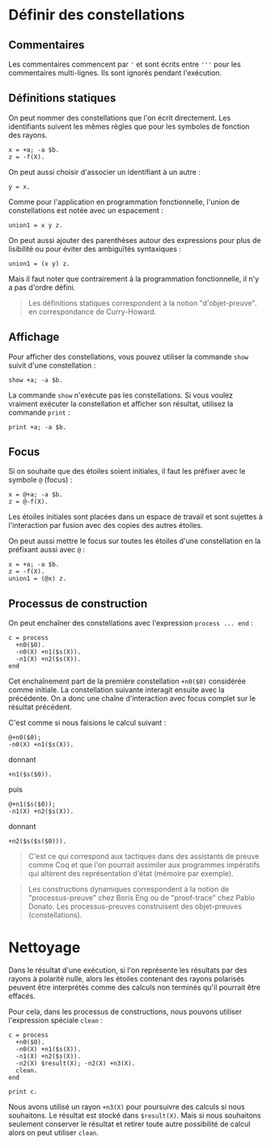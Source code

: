 # Définir des constellations

## Commentaires

Les commentaires commencent par `'` et sont écrits entre `'''` pour
les commentaires multi-lignes. Ils sont ignorés pendant l'exécution.

## Définitions statiques

On peut nommer des constellations que l'on écrit directement. Les identifiants
suivent les mêmes règles que pour les symboles de fonction des rayons.

```
x = +a; -a $b.
z = -f(X).
```

On peut aussi choisir d'associer un identifiant à un autre :

```
y = x.
```

Comme pour l'application en programmation fonctionnelle, l'union de
constellations est notée avec un espacement :

```
union1 = x y z.
```

On peut aussi ajouter des parenthèses autour des expressions pour
plus de lisibilité ou pour éviter des ambiguïtés syntaxiques :

```
union1 = (x y) z.
```

Mais il faut noter que contrairement à la programmation fonctionnelle,
il n'y a pas d'ordre défini.

> Les définitions statiques correspondent à la notion "d'objet-preuve".
> en correspondance de Curry-Howard.

## Affichage

Pour afficher des constellations, vous pouvez utiliser la commande `show`
suivit d'une constellation :

```
show +a; -a $b.
```

La commande `show` n'exécute pas les constellations. Si vous voulez vraiment
exécuter la constellation et afficher son résultat, utilisez la commande
`print` :

```
print +a; -a $b.
```

## Focus

Si on souhaite que des étoiles soient initiales, il faut les préfixer avec le
symbole `@` (focus) :

```
x = @+a; -a $b.
z = @-f(X).
```

Les étoiles initiales sont placées dans un espace de travail et sont sujettes
à l'interaction par fusion avec des copies des autres étoiles.

On peut aussi mettre le focus sur toutes les étoiles d'une constellation en
la préfixant aussi avec `@` :


```
x = +a; -a $b.
z = -f(X).
union1 = (@x) z.
```

## Processus de construction

On peut enchaîner des constellations avec l'expression `process ... end` :

```
c = process
  +n0($0).
  -n0(X) +n1($s(X)).
  -n1(X) +n2($s(X)).
end
```

Cet enchaînement part de la première constellation `+n0($0)` considérée comme
initiale. La constellation suivante interagit ensuite avec la précédente. On
a donc une chaîne d'interaction avec focus complet sur le résultat précédent.

C'est comme si nous faisions le calcul suivant :

```
@+n0($0);
-n0(X) +n1($s(X)).
```

donnant

```
+n1($s($0)).
```

puis
```
@+n1($s($0));
-n1(X) +n2($s(X)).
```

donnant

```
+n2($s($s($0))).
```

> C'est ce qui correspond aux tactiques dans des assistants de preuve comme Coq
et que l'on pourrait assimiler aux programmes impératifs qui altèrent des
représentation d'état (mémoire par exemple).

> Les constructions dynamiques correspondent à la notion de "processus-preuve"
chez Boris Eng ou de "proof-trace" chez Pablo Donato. Les processus-preuves
construisent des objet-preuves (constellations).

# Nettoyage

Dans le résultat d'une exécution, si l'on représente les résultats par des
rayons à polarité nulle, alors les étoiles contenant des rayons polarisés
peuvent être interprétés comme des calculs non terminés qu'il pourrait être
effacés.

Pour cela, dans les processus de constructions, nous pouvons utiliser
l'expression spéciale `clean` :

```
c = process
  +n0($0).
  -n0(X) +n1($s(X)).
  -n1(X) +n2($s(X)).
  -n2(X) $result(X); -n2(X) +n3(X).
  clean.
end

print c.
```

Nous avons utilisé un rayon `+n3(X)` pour poursuivre des calculs
si nous souhaitons. Le résultat est stocké dans `$result(X)`.
Mais si nous souhaitons seulement conserver le résultat et retirer toute
autre possibilité de calcul alors on peut utiliser `clean`.
